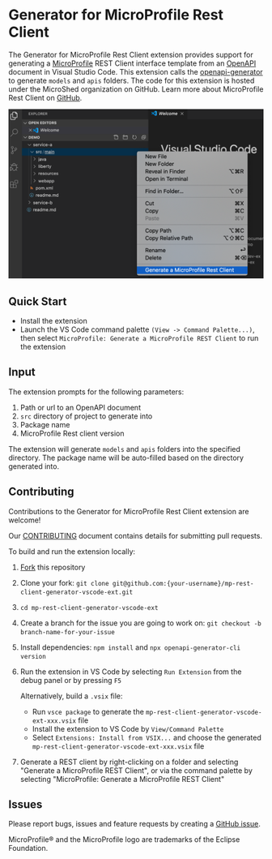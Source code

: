 # Generator for MicroProfile Rest Client
The Generator for MicroProfile Rest Client extension provides support for generating a [MicroProfile](https://microprofile.io/) REST Client interface template from an [OpenAPI](https://github.com/OAI/OpenAPI-Specification) document in Visual Studio Code. This extension calls the [openapi-generator](https://github.com/OpenAPITools/openapi-generator) to generate `models` and `apis` folders. The code for this extension is hosted under the MicroShed organization on GitHub. Learn more about MicroProfile Rest Client on [GitHub](https://github.com/eclipse/microprofile-rest-client).

![Open Liberty Tools Extension](images/RestClientExtension.png)

## Quick Start

- Install the extension
- Launch the VS Code command palette `(View -> Command Palette...)`, then select `MicroProfile: Generate a MicroProfile REST Client` to run the extension

## Input

The extension prompts for the following parameters:

1. Path or url to an OpenAPI document
2. `src` directory of project to generate into
3. Package name
4. MicroProfile Rest client version

The extension will generate `models` and `apis` folders into the specified directory. The package name will be auto-filled based on the directory generated into.

## Contributing

Contributions to the Generator for MicroProfile Rest Client extension are welcome!

Our [CONTRIBUTING](CONTRIBUTING.md) document contains details for submitting pull requests.

To build and run the extension locally:

1. [Fork](https://docs.github.com/en/free-pro-team@latest/github/getting-started-with-github/fork-a-repo) this repository
2. Clone your fork: `git clone git@github.com:{your-username}/mp-rest-client-generator-vscode-ext.git`
3. `cd mp-rest-client-generator-vscode-ext`
4. Create a branch for the issue you are going to work on: `git checkout -b branch-name-for-your-issue`
5. Install dependencies: `npm install` and `npx openapi-generator-cli version`
6. Run the extension in VS Code by selecting `Run Extension` from the debug panel or by pressing `F5`

   Alternatively, build a `.vsix` file:

   - Run `vsce package` to generate the `mp-rest-client-generator-vscode-ext-xxx.vsix` file
   - Install the extension to VS Code by `View/Command Palette`
   - Select `Extensions: Install from VSIX...` and choose the generated `mp-rest-client-generator-vscode-ext-xxx.vsix` file

7. Generate a REST client by right-clicking on a folder and selecting "Generate a MicroProfile REST Client", or via the command palette by selecting "MicroProfile: Generate a MicroProfile REST Client"

## Issues

Please report bugs, issues and feature requests by creating a [GitHub issue](https://github.com/MicroShed/mp-rest-client-generator-vscode-ext/issues).

MicroProfile&reg; and the MicroProfile logo are trademarks of the Eclipse Foundation.
